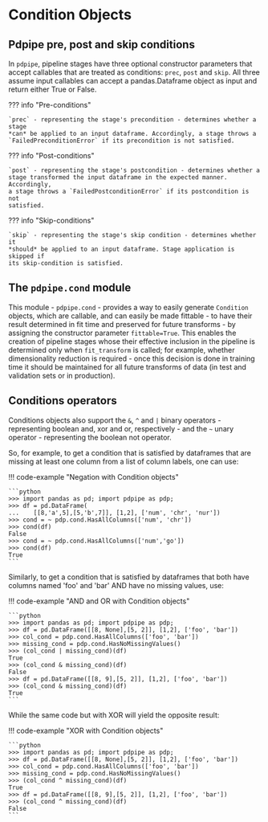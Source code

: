 # Condition Objects

## Pdpipe pre, post and skip conditions

In `pdpipe`, pipeline stages have three optional constructor parameters that
accept callables that are treated as conditions: `prec`, `post` and `skip`.
All three assume input callables can accept a pandas.Dataframe object as input
and return either True or False.

??? info "Pre-conditions"

```
`prec` - representing the stage's precondition - determines whether a stage
*can* be applied to an input dataframe. Accordingly, a stage throws a
`FailedPreconditionError` if its precondition is not satisfied.
```

??? info "Post-conditions"

```
`post` - representing the stage's postcondition - determines whether a
stage transformed the input dataframe in the expected manner. Accordingly,
a stage throws a `FailedPostconditionError` if its postcondition is not
satisfied.
```

??? info "Skip-conditions"

```
`skip` - representing the stage's skip condition - determines whether it
*should* be applied to an input dataframe. Stage application is skipped if
its skip-condition is satisfied.
```

## The `pdpipe.cond` module

This module - `pdpipe.cond` - provides a way to easily generate `Condition`
objects, which are callable, and can easily be made fittable - to have their
result determined in fit time and preserved for future transforms - by
assigning the constructor parameter `fittable=True`. This enables the creation
of pipeline stages whose their effective inclusion in the pipeline is
determined only when `fit_transform` is called; for example, whether
dimensionality reduction is required - once this decision is done in training
time it should be maintained for all future transforms of data (in test and
validation sets or in production).

## Conditions operators

Conditions objects also support the `&`, `^` and `|` binary operators -
representing boolean and, xor and or, respectively - and the `~` unary
operator - representing the boolean not operator.

So, for example, to get a condition that is satisfied by dataframes that are
missing at least one column from a list of column labels, one can use:

!!! code-example "Negation with Condition objects"

````
```python
>>> import pandas as pd; import pdpipe as pdp;
>>> df = pd.DataFrame(
...    [[8,'a',5],[5,'b',7]], [1,2], ['num', 'chr', 'nur'])
>>> cond = ~ pdp.cond.HasAllColumns(['num', 'chr'])
>>> cond(df)
False
>>> cond = ~ pdp.cond.HasAllColumns(['num','go'])
>>> cond(df)
True
```
````

Similarly, to get a condition that is satisfied by dataframes that both have
columns named 'foo' and 'bar' AND have no missing values, use:

!!! code-example "AND and OR with Condition objects"

````
```python
>>> import pandas as pd; import pdpipe as pdp;
>>> df = pd.DataFrame([[8, None],[5, 2]], [1,2], ['foo', 'bar'])
>>> col_cond = pdp.cond.HasAllColumns(['foo', 'bar'])
>>> missing_cond = pdp.cond.HasNoMissingValues()
>>> (col_cond | missing_cond)(df)
True
>>> (col_cond & missing_cond)(df)
False
>>> df = pd.DataFrame([[8, 9],[5, 2]], [1,2], ['foo', 'bar'])
>>> (col_cond & missing_cond)(df)
True
```
````

While the same code but with XOR will yield the opposite result:

!!! code-example "XOR with Condition objects"

````
```python
>>> import pandas as pd; import pdpipe as pdp;
>>> df = pd.DataFrame([[8, None],[5, 2]], [1,2], ['foo', 'bar'])
>>> col_cond = pdp.cond.HasAllColumns(['foo', 'bar'])
>>> missing_cond = pdp.cond.HasNoMissingValues()
>>> (col_cond ^ missing_cond)(df)
True
>>> df = pd.DataFrame([[8, 9],[5, 2]], [1,2], ['foo', 'bar'])
>>> (col_cond ^ missing_cond)(df)
False
```
````
